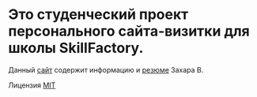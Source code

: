 # Это студенческий проект персонального сайта-визитки для школы SkillFactory.

Данный [сайт](/index.html) содержит информацию и [резюме](/resume.doc) Захара В.


Лицензия [MIT](/LICENSE.md)

